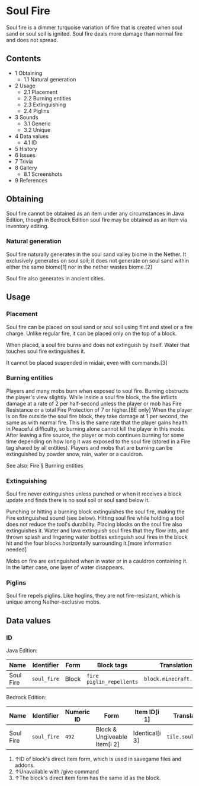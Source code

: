 # Soul Fire
Soul fire is a dimmer turquoise variation of fire that is created when soul sand or soul soil is ignited. Soul fire deals more damage than normal fire and does not spread.

## Contents
- 1 Obtaining
	- 1.1 Natural generation
- 2 Usage
	- 2.1 Placement
	- 2.2 Burning entities
	- 2.3 Extinguishing
	- 2.4 Piglins
- 3 Sounds
	- 3.1 Generic
	- 3.2 Unique
- 4 Data values
	- 4.1 ID
- 5 History
- 6 Issues
- 7 Trivia
- 8 Gallery
	- 8.1 Screenshots
- 9 References

## Obtaining
Soul fire cannot be obtained as an item under any circumstances in Java Edition, though in Bedrock Edition soul fire may be obtained as an item via inventory editing.

### Natural generation
Soul fire naturally generates in the soul sand valley biome in the Nether. It exclusively generates on soul soil; it does not generate on soul sand within either the same biome[1] nor in the nether wastes biome.[2]

Soul fire also generates in ancient cities.

## Usage
### Placement
Soul fire can be placed on soul sand or soul soil using flint and steel or a fire charge. Unlike regular fire, it can be placed only on the top of a block.

When placed, a soul fire burns and does not extinguish by itself. Water that touches soul fire extinguishes it.

It cannot be placed suspended in midair, even with commands.[3]

### Burning entities
Players and many mobs burn when exposed to soul fire. Burning obstructs the player's view slightly. While inside a soul fire block, the fire inflicts damage at a rate of 2 per half-second unless the player or mob has Fire Resistance or a total Fire Protection of 7 or higher.‌[BE  only] When the player is on fire outside the soul fire block, they take damage at 1 per second, the same as with normal fire. This is the same rate that the player gains health in Peaceful difficulty, so burning alone cannot kill the player in this mode. After leaving a fire source, the player or mob continues burning for some time depending on how long it was exposed to the soul fire (stored in a Fire tag shared by all entities). Players and mobs that are burning can be extinguished by powder snow, rain, water or a cauldron.

See also: Fire § Burning entities

### Extinguishing
Soul fire never extinguishes unless punched or when it receives a block update and finds there is no soul soil or soul sand below it.

Punching or hitting a burning block extinguishes the soul fire, making the Fire extinguished sound (see below). Hitting soul fire while holding a tool does not reduce the tool's durability. Placing blocks on the soul fire also extinguishes it. Water and lava extinguish soul fires that they flow into, and thrown splash and lingering water bottles extinguish soul fires in the block hit and the four blocks horizontally surrounding it.[more information needed]

Mobs on fire are extinguished when in water or in a cauldron containing it. In the latter case, one layer of water disappears.

### Piglins
Soul fire repels piglins. Like hoglins, they are not fire-resistant, which is unique among Nether-exclusive mobs.

## Data values
### ID
Java Edition:

| Name      | Identifier  | Form  | Block tags                     | Translation key             |
|-----------|-------------|-------|--------------------------------|-----------------------------|
| Soul Fire | `soul_fire` | Block | `fire`<br/>`piglin_repellents` | `block.minecraft.soul_fire` |

Bedrock Edition:

| Name      | Identifier  | Numeric ID | Form                         | Item ID[i 1]   | Translation key       |
|-----------|-------------|------------|------------------------------|----------------|-----------------------|
| Soul Fire | `soul_fire` | `492`      | Block & Ungiveable Item[i 2] | Identical[i 3] | `tile.soul_fire.name` |

1. ↑ID of block's direct item form, which is used in savegame files and addons.
2. ↑Unavailable with /give command
3. ↑The block's direct item form has the same id as the block.

